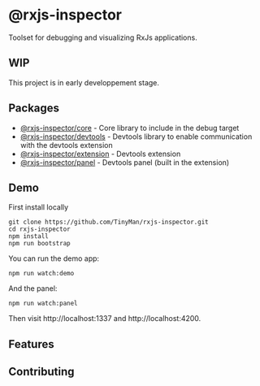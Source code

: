 # @rxjs-inspector

Toolset for debugging and visualizing RxJs applications.

## WIP

This project is in early developpement stage.

## Packages

* [@rxjs-inspector/core](./packages/core) - Core library to include in the debug target
* [@rxjs-inspector/devtools](./packages/devtools) - Devtools library to enable communication with the devtools extension
* [@rxjs-inspector/extension](./packages/extension) - Devtools extension
* [@rxjs-inspector/panel](./packages/panel) - Devtools panel (built in the extension)

## Demo

First install locally

```
git clone https://github.com/TinyMan/rxjs-inspector.git
cd rxjs-inspector
npm install
npm run bootstrap
```

You can run the demo app:

```
npm run watch:demo
```

And the panel:

```
npm run watch:panel
```

Then visit http://localhost:1337 and http://localhost:4200.

## Features

## Contributing
